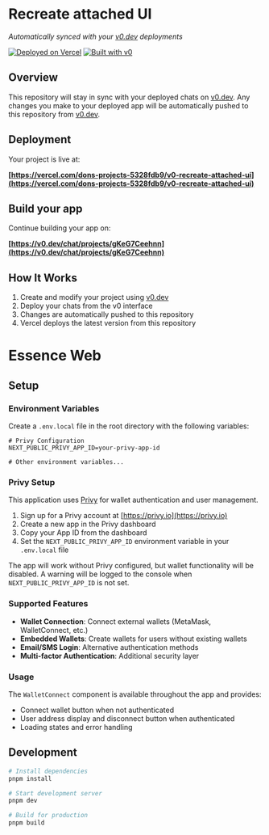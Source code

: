 # Recreate attached UI

_Automatically synced with your [v0.dev](https://v0.dev) deployments_

[![Deployed on Vercel](https://img.shields.io/badge/Deployed%20on-Vercel-black?style=for-the-badge&logo=vercel)](https://vercel.com/dons-projects-5328fdb9/v0-recreate-attached-ui)
[![Built with v0](https://img.shields.io/badge/Built%20with-v0.dev-black?style=for-the-badge)](https://v0.dev/chat/projects/gKeG7Ceehnn)

## Overview

This repository will stay in sync with your deployed chats on [v0.dev](https://v0.dev).
Any changes you make to your deployed app will be automatically pushed to this repository from [v0.dev](https://v0.dev).

## Deployment

Your project is live at:

**[https://vercel.com/dons-projects-5328fdb9/v0-recreate-attached-ui](https://vercel.com/dons-projects-5328fdb9/v0-recreate-attached-ui)**

## Build your app

Continue building your app on:

**[https://v0.dev/chat/projects/gKeG7Ceehnn](https://v0.dev/chat/projects/gKeG7Ceehnn)**

## How It Works

1. Create and modify your project using [v0.dev](https://v0.dev)
2. Deploy your chats from the v0 interface
3. Changes are automatically pushed to this repository
4. Vercel deploys the latest version from this repository

# Essence Web

## Setup

### Environment Variables

Create a `.env.local` file in the root directory with the following variables:

```env
# Privy Configuration
NEXT_PUBLIC_PRIVY_APP_ID=your-privy-app-id

# Other environment variables...
```

### Privy Setup

This application uses [Privy](https://privy.io) for wallet authentication and user management.

1. Sign up for a Privy account at [https://privy.io](https://privy.io)
2. Create a new app in the Privy dashboard
3. Copy your App ID from the dashboard
4. Set the `NEXT_PUBLIC_PRIVY_APP_ID` environment variable in your `.env.local` file

The app will work without Privy configured, but wallet functionality will be disabled. A warning will be logged to the console when `NEXT_PUBLIC_PRIVY_APP_ID` is not set.

### Supported Features

- **Wallet Connection**: Connect external wallets (MetaMask, WalletConnect, etc.)
- **Embedded Wallets**: Create wallets for users without existing wallets
- **Email/SMS Login**: Alternative authentication methods
- **Multi-factor Authentication**: Additional security layer

### Usage

The `WalletConnect` component is available throughout the app and provides:

- Connect wallet button when not authenticated
- User address display and disconnect button when authenticated
- Loading states and error handling

## Development

```bash
# Install dependencies
pnpm install

# Start development server
pnpm dev

# Build for production
pnpm build
```
